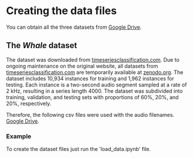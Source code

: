# Creating the data files

You can obtain all the three datasets from [Google Drive](https://drive.google.com/drive/folders/1ZqaPd78kNRLBjmkWNEM8420NWllfmdkM?usp=sharing).

## The *Whale* dataset

The dataset was downloaded from [timeseriesclassification.com](http://www.timeseriesclassification.com/). Due to ongoing maintenance on the original website, all datasets from [timeseriesclassification.com](http://www.timeseriesclassification.com/) are temporarily available at [zenodo.org](https://www.zenodo.org). The dataset includes 10,934 instances for training and 1,962 instances for testing. Each instance is a two-second audio segment sampled at a rate of 2 kHz, resulting in a series length 4000. The dataset was subdivided into training, validation, and testing sets with proportions of 60%, 20%, and 20%, respectively.

Therefore, the following csv files were used with the audio filenames.
[Google Drive](https://drive.google.com/drive/folders/1ZqaPd78kNRLBjmkWNEM8420NWllfmdkM?usp=sharing).

### Example

To create the dataset files just run the 'load_data.ipynb' file. 
